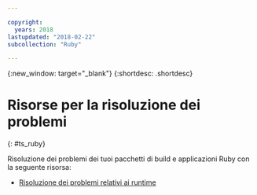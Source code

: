 ```yaml
---

copyright:
  years: 2018
lastupdated: "2018-02-22"
subcollection: "Ruby"

---
```


{:new_window: target="_blank"}
{:shortdesc: .shortdesc}

# Risorse per la risoluzione dei problemi
{: #ts_ruby}

Risoluzione dei problemi dei tuoi pacchetti di build e applicazioni Ruby con la seguente risorsa:

* [Risoluzione dei problemi relativi ai runtime](/docs/runtimes-common/ts_runtimes.html#runtimes)
